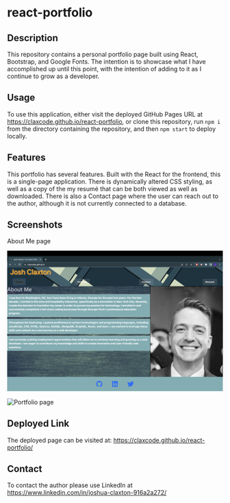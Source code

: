 # react-portfolio

## Description

This repository contains a personal portfolio page built using React, Bootstrap, and Google Fonts. The intention is to showcase what I have accomplished up until this point, with the intention of adding to it as I continue to grow as a developer.

## Usage

To use this application, either visit the deployed GitHub Pages URL at https://claxcode.github.io/react-portfolio, or clone this repository, run `npm i` from the directory containing the repository, and then `npm start` to deploy locally.

## Features

This portfolio has several features. Built with the React for the frontend, this is a single-page application. There is dynamically altered CSS styling, as well as a copy of the my resumé that can be both viewed as well as downloaded. There is also a Contact page where the user can reach out to the author, although it is not currently connected to a database.

## Screenshots


About Me page

![About Me page](src/images/screenshots/Screenshot-1.png)



![Portfolio page](src/images/screenshots/Screenshot%20-2.png)

## Deployed Link

The deployed page can be visited at: https://claxcode.github.io/react-portfolio/

## Contact

To contact the author please use LinkedIn at  https://www.linkedin.com/in/joshua-claxton-916a2a272/